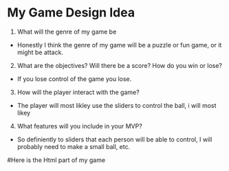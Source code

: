


# My Game Design Idea

1. What will the genre of my game be

- Honestly I think the genre of my game will be a puzzle or fun game, or it might be attack.


2. What are the objectives? Will there be a score? How do you win or lose?

- If you lose control of the game you lose.


3. How will the player interact with the game?

- The player will most likley use the sliders to control the ball, i will most likey


4. What features will you include in your MVP?

- So definiently to sliders that each person will be able to control, I will probably need to make a small ball, etc.



#Here is the Html part of my game
